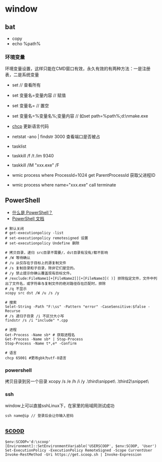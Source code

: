 # window

## bat
- copy
- echo %path%
### 环境变量
环境变量设置，这样只能在CMD窗口有效，永久有效的有两种方法：一是注册表，二是系统变量
- set                              // 查看所有
- set 变量名=变量内容               // 赋值
- set 变量名=                      // 置空
- set 变量名=%变量名%;变量内容      // 如set path=%path%;d:\nmake.exe

- [chcp](https://learn.microsoft.com/zh-cn/windows-server/administration/windows-commands/chcp) 更新语言代码
- netstat -ano | findstr 3000 查看端口是否被占
- tasklist
- taskkill /f /t /im 9340
- taskkill /IM "xxx.exe" /F
- wmic process where ProcessId=1024 get ParentProcessId 获取父进程ID
- wmic process where name="xxx.exe" call terminate

## PowerShell

- [什么是 PowerShell？](https://learn.microsoft.com/zh-cn/powershell/scripting/overview?view=powershell-7.4)
- [PowerShell 文档](https://learn.microsoft.com/zh-cn/powershell/)


```shell
# 默认关闭
# get-executionpolicy -list
# set-executionpolicy remotesigned 设置
# set-executionpolicy Undefine 删除

# 拷贝目录，递归 src目录不需要/，dst目录有没有/都不影响
# /W 等待确认
# /u 从仅存在于目标上的源复制文件
# /s 复制目录和子目录，除非它们是空的。
# /y 禁止提示你确认覆盖现有目标文件。
# /exclude:FileName1[+[FileName2]][+[FileName3]( )] 排除指定文件，文件中列出了文件名，或字符串与复制文件的绝对路径存在匹配时，排除
# /q 不显示
xcopy src dst /W /u /s /y 

# 搜索
Selet-String -Path "F:\ss" -Pattern "error" -CaseSensitive:$false -Recurse
# /s 递归子目录 /i 不区分大小写
findstr /s /i "include" *.cpp

# 进程
Get-Process -Name sb* # 获取进程名
Get-Process -Name sb* | Stop-Process
Stop-Process -Name t*,e* -Confirm

# 语言
chcp 65001 #更改gbk为utf-8语言
```
### powershell
拷贝目录到另一个目录
xcopy /s /e /h /i /y .\third\snippet\ .\third2\snippet\

### ssh

window上可以直接sshLinux下，在家里的局域网测试成功
```shell
ssh name@ip // 登录后会让你输入密码
```

## [scoop](https://scoop.sh/)

```shell
$env:SCOOP='d:\scoop'
[Environment]::SetEnvironmentVariable('USERSCOOP', $env:SCOOP, 'User')
Set-ExecutionPolicy -ExecutionPolicy RemoteSigned -Scope CurrentUser
Invoke-RestMethod -Uri https://get.scoop.sh | Invoke-Expression
```

